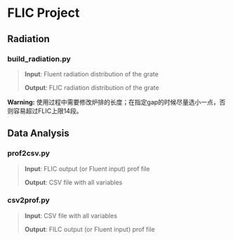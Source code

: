 # FLIC Project

## Radiation

### build_radiation.py

> __Input__: Fluent radiation distribution of the grate
>
> __Output__: FLIC radiation distribution of the grate

**Warning:** 使用过程中需要修改炉排的长度；在指定gap的时候尽量选小一点，否则容易超过FLIC上限14段。

## Data Analysis

### prof2csv.py

> __Input__: FLIC output (or Fluent input) prof file
>
> __Output__: CSV file with all variables

### csv2prof.py

> __Input__: CSV file with all variables
>
>__Output__: FILC output (or Fluent input) prof file
